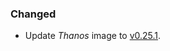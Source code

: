 ### Changed

- Update _Thanos_ image to [v0.25.1](https://github.com/thanos-io/thanos/releases/tag/v0.25.1).
